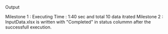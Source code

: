 Output

Milestone 1 : Executing Time : 1:40 sec and total 10 data itrated
Milestone 2 : InputData.xlsx is written with "Completed" in status colummn after the successfull execution.
